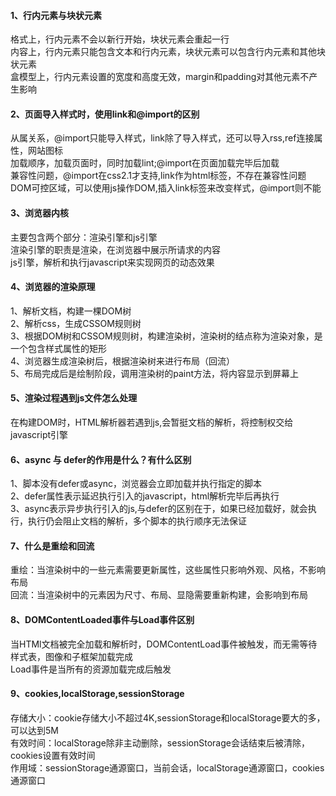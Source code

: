 #### 1、行内元素与块状元素
格式上，行内元素不会以新行开始，块状元素会重起一行<br>
内容上，行内元素只能包含文本和行内元素，块状元素可以包含行内元素和其他块状元素<br>
盒模型上，行内元素设置的宽度和高度无效，margin和padding对其他元素不产生影响<br>
#### 2、页面导入样式时，使用link和@import的区别
从属关系，@import只能导入样式，link除了导入样式，还可以导入rss,ref连接属性，网站图标<br>
加载顺序，加载页面时，同时加载lint;@import在页面加载完毕后加载<br>
兼容性问题，@import在css2.1才支持,link作为html标签，不存在兼容性问题<br>
DOM可控区域，可以使用js操作DOM,插入link标签来改变样式，@import则不能<br>
#### 3、浏览器内核
主要包含两个部分：渲染引擎和js引擎<br>
渲染引擎的职责是渲染，在浏览器中展示所请求的内容<br>
js引擎，解析和执行javascript来实现网页的动态效果
#### 4、浏览器的渲染原理
1、解析文档，构建一棵DOM树<br>
2、解析css，生成CSSOM规则树<br>
3、根据DOM树和CSSOM规则树，构建渲染树，渲染树的结点称为渲染对象，是一个包含样式属性的矩形<br>
4、浏览器生成渲染树后，根据渲染树来进行布局（回流）<br>
5、布局完成后是绘制阶段，调用渲染树的paint方法，将内容显示到屏幕上
#### 5、渲染过程遇到js文件怎么处理
在构建DOM时，HTML解析器若遇到js,会暂挺文档的解析，将控制权交给javascript引擎
#### 6、async 与 defer的作用是什么？有什么区别
1、脚本没有defer或async，浏览器会立即加载并执行指定的脚本<br>
2、defer属性表示延迟执行引入的javascript，html解析完毕后再执行<br>
3、async表示异步执行引入的js,与defer的区别在于，如果已经加载好，就会执行，执行仍会阻止文档的解析，多个脚本的执行顺序无法保证<br>
#### 7、什么是重绘和回流
重绘：当渲染树中的一些元素需要更新属性，这些属性只影响外观、风格，不影响布局<br>
回流：当渲染树中的元素因为尺寸、布局、显隐需要重新构建，会影响到布局<br>
#### 8、DOMContentLoaded事件与Load事件区别
当HTMl文档被完全加载和解析时，DOMContentLoad事件被触发，而无需等待样式表，图像和子框架加载完成<br>
Load事件是当所有的资源加载完成后触发<br>
#### 9、cookies,localStorage,sessionStorage
存储大小：cookie存储大小不超过4K,sessionStorage和localStorage要大的多，可以达到5M<br>
有效时间：localStorage除非主动删除，sessionStorage会话结束后被清除，cookies设置有效时间<br>
作用域：sessionStorage通源窗口，当前会话，localStorage通源窗口，cookies通源窗口



